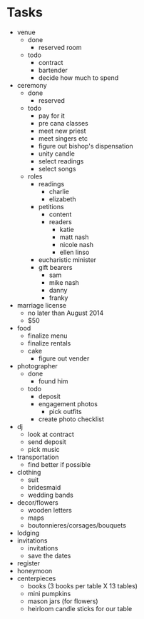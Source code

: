 Tasks
===

- venue
    - done
        - reserved room
    -  todo
        - contract
        - bartender
        - decide how much to spend
- ceremony
    - done
        - reserved
    - todo
        - pay for it
        - pre cana classes
        - meet new priest
        - meet singers etc
        - figure out bishop's dispensation
        - unity candle
        - select readings
        - select songs
    - roles
        - readings
            - charlie
            - elizabeth
        - petitions
            - content
            - readers
                - katie
                - matt nash
                - nicole nash
                - ellen linso
        - eucharistic minister
        - gift bearers
            - sam
            - mike nash
            - danny
            - franky
- marriage license
    - no later than August 2014
    - $50
- food
    - finalize menu
    - finalize rentals
    - cake
        - figure out vender
- photographer
    - done
        - found him
    - todo
        - deposit
        - engagement photos
            - pick outfits
        - create photo checklist
- dj
    - look at contract
    - send deposit
    - pick music
- transportation
    - find better if possible
- clothing
    - suit
    - bridesmaid
    - wedding bands
- decor/flowers
    - wooden letters
    - maps
    - boutonnieres/corsages/bouquets
- lodging
- invitations
    - invitations
    - save the dates
- register
- honeymoon
- centerpieces
    - books (3 books per table X 13 tables)
    - mini pumpkins
    - mason jars (for flowers)
    - heirloom candle sticks for our table
